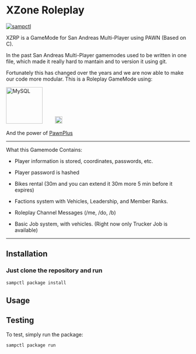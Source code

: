 # XZone Roleplay

[![sampctl](https://img.shields.io/badge/sampctl-xzonerp-2f2f2f.svg?style=for-the-badge)](https://github.com/juandiegox21/xzonerp)

<!--
Short description of your library, why it's useful, some examples, pictures or
videos. Link to your forum release thread too.

Remember: You can use "forumfmt" to convert this readme to forum BBCode!

What the sections below should be used for:

`## Installation`: Leave this section un-edited unless you have some specific
additional installation procedure.

`## Testing`: Whether your library is tested with a simple `main()` and `print`,
unit-tested, or demonstrated via prompting the player to connect, you should
include some basic information for users to try out your code in some way.

And finally, maintaining your version number`:

* Follow [Semantic Versioning](https://semver.org/)
* When you release a new version, update `VERSION` and `git tag` it
* Versioning is important for sampctl to use the version control features

Happy Pawning!
-->

XZRP is a GameMode for San Andreas Multi-Player using PAWN (Based on C).

In the past San Andreas Multi-Player gamemodes used to be written in one file, which made it really hard to mantain and to version it using git.

Fortunately this has changed over the years and we are now able to make our code more modular. This is a Roleplay GameMode using:

<img width="100px" src="https://d1.awsstatic.com/asset-repository/products/amazon-rds/1024px-MySQL.ff87215b43fd7292af172e2a5d9b844217262571.png" alt="MySQL" title="MySQL" />

<img width="20px" style="margin-left: 30px" src="https://upload.wikimedia.org/wikipedia/commons/7/71/Pawn_logo.png" alt="Pawn" title="Pawn" />

And the power of [PawnPlus][pawnplusref]

---

What this Gamemode Contains:

- Player information is stored, coordinates, passwords, etc.

- Player password is hashed

- Bikes rental (30m and you can extend it 30m more 5 min before it expires)

- Factions system with Vehicles, Leadership, and Member Ranks.

- Roleplay Channel Messages (/me, /do, /b)

- Basic Job system, with vehicles. (Right now only Trucker Job is available)

---

## Installation

### Just clone the repository and run

```
sampctl package install
```

## Usage

<!--
Write your code documentation or examples here. If your library is documented in
the source code, direct users there. If not, list your API and describe it well
in this section. If your library is passive and has no API, simply omit this
section.
-->

## Testing

<!--
Depending on whether your package is tested via in-game "demo tests" or
y_testing unit-tests, you should indicate to readers what to expect below here.
-->

To test, simply run the package:

```bash
sampctl package run
```

<!-- Definitions -->

[pawnplusref]: https://github.com/illidans4/pawnplus
